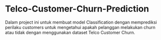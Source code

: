 # Telco-Customer-Churn-Prediction
Dalam project ini untuk membuat model Classification dengan memprediksi perilaku customers untuk mengetahui apakah pelanggan melakukan churn atau tidak dengan menggunakan dataset Telco Customer Churn.
